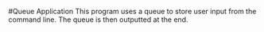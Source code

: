 #Queue Application
This program uses a queue to store user input from the command line. The queue is then outputted at the end.
